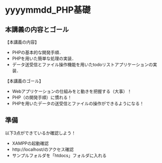 # yyyymmdd_PHP基礎


## 本講義の内容とゴール

【本講義の内容】

- PHPの基本的な開発手順．
- PHPを用いた簡単な処理の実装．
- データ送受信とファイル操作機能を用いたtodoリストアプリケーションの実装．

【本講義のゴール】

- Webアプリケーションの仕組みをと動きを把握する（大事）！
- PHP（の開発手順）に慣れる！
- PHPを用いたデータの送受信とファイルの操作ができるようになる！


## 準備

以下3点ができているか確認しよう！

- XAMPPの起動確認
- http://localhost/のアクセス確認
- サンプルフォルダを「htdocs」フォルダに入れる
